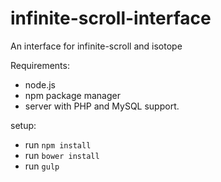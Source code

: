 # infinite-scroll-interface
An interface for infinite-scroll and isotope

Requirements:

* node.js
* npm package manager
* server with PHP and MySQL support.

setup:

* run `npm install`
* run `bower install`
* run `gulp`
